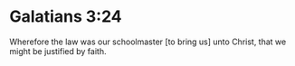 # Galatians 3:24

Wherefore the law was our schoolmaster [to bring us] unto Christ, that we might be justified by faith.